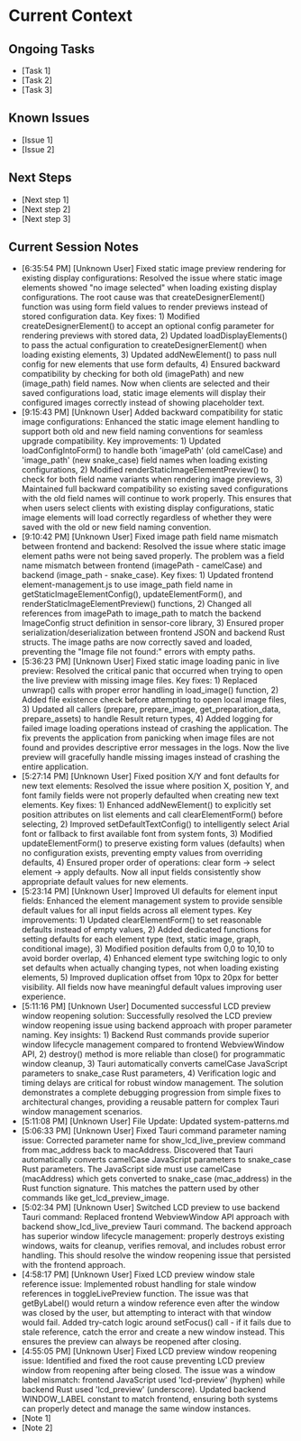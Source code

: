 # Current Context

## Ongoing Tasks
- [Task 1]
- [Task 2]
- [Task 3]

## Known Issues
- [Issue 1]
- [Issue 2]

## Next Steps
- [Next step 1]
- [Next step 2]
- [Next step 3]

## Current Session Notes

- [6:35:54 PM] [Unknown User] Fixed static image preview rendering for existing display configurations: Resolved the issue where static image elements showed "no image selected" when loading existing display configurations. The root cause was that createDesignerElement() function was using form field values to render previews instead of stored configuration data. Key fixes: 1) Modified createDesignerElement() to accept an optional config parameter for rendering previews with stored data, 2) Updated loadDisplayElements() to pass the actual configuration to createDesignerElement() when loading existing elements, 3) Updated addNewElement() to pass null config for new elements that use form defaults, 4) Ensured backward compatibility by checking for both old (imagePath) and new (image_path) field names. Now when clients are selected and their saved configurations load, static image elements will display their configured images correctly instead of showing placeholder text.
- [9:15:43 PM] [Unknown User] Added backward compatibility for static image configurations: Enhanced the static image element handling to support both old and new field naming conventions for seamless upgrade compatibility. Key improvements: 1) Updated loadConfigIntoForm() to handle both 'imagePath' (old camelCase) and 'image_path' (new snake_case) field names when loading existing configurations, 2) Modified renderStaticImageElementPreview() to check for both field name variants when rendering image previews, 3) Maintained full backward compatibility so existing saved configurations with the old field names will continue to work properly. This ensures that when users select clients with existing display configurations, static image elements will load correctly regardless of whether they were saved with the old or new field naming convention.
- [9:10:42 PM] [Unknown User] Fixed image path field name mismatch between frontend and backend: Resolved the issue where static image element paths were not being saved properly. The problem was a field name mismatch between frontend (imagePath - camelCase) and backend (image_path - snake_case). Key fixes: 1) Updated frontend element-management.js to use image_path field name in getStaticImageElementConfig(), updateElementForm(), and renderStaticImageElementPreview() functions, 2) Changed all references from imagePath to image_path to match the backend ImageConfig struct definition in sensor-core library, 3) Ensured proper serialization/deserialization between frontend JSON and backend Rust structs. The image paths are now correctly saved and loaded, preventing the "Image file not found:" errors with empty paths.
- [5:36:23 PM] [Unknown User] Fixed static image loading panic in live preview: Resolved the critical panic that occurred when trying to open the live preview with missing image files. Key fixes: 1) Replaced unwrap() calls with proper error handling in load_image() function, 2) Added file existence check before attempting to open local image files, 3) Updated all callers (prepare, prepare_image, get_preparation_data, prepare_assets) to handle Result return types, 4) Added logging for failed image loading operations instead of crashing the application. The fix prevents the application from panicking when image files are not found and provides descriptive error messages in the logs. Now the live preview will gracefully handle missing images instead of crashing the entire application.
- [5:27:14 PM] [Unknown User] Fixed position X/Y and font defaults for new text elements: Resolved the issue where position X, position Y, and font family fields were not properly defaulted when creating new text elements. Key fixes: 1) Enhanced addNewElement() to explicitly set position attributes on list elements and call clearElementForm() before selecting, 2) Improved setDefaultTextConfig() to intelligently select Arial font or fallback to first available font from system fonts, 3) Modified updateElementForm() to preserve existing form values (defaults) when no configuration exists, preventing empty values from overriding defaults, 4) Ensured proper order of operations: clear form -> select element -> apply defaults. Now all input fields consistently show appropriate default values for new elements.
- [5:23:14 PM] [Unknown User] Improved UI defaults for element input fields: Enhanced the element management system to provide sensible default values for all input fields across all element types. Key improvements: 1) Updated clearElementForm() to set reasonable defaults instead of empty values, 2) Added dedicated functions for setting defaults for each element type (text, static image, graph, conditional image), 3) Modified position defaults from 0,0 to 10,10 to avoid border overlap, 4) Enhanced element type switching logic to only set defaults when actually changing types, not when loading existing elements, 5) Improved duplication offset from 10px to 20px for better visibility. All fields now have meaningful default values improving user experience.
- [5:11:16 PM] [Unknown User] Documented successful LCD preview window reopening solution: Successfully resolved the LCD preview window reopening issue using backend approach with proper parameter naming. Key insights: 1) Backend Rust commands provide superior window lifecycle management compared to frontend WebviewWindow API, 2) destroy() method is more reliable than close() for programmatic window cleanup, 3) Tauri automatically converts camelCase JavaScript parameters to snake_case Rust parameters, 4) Verification logic and timing delays are critical for robust window management. The solution demonstrates a complete debugging progression from simple fixes to architectural changes, providing a reusable pattern for complex Tauri window management scenarios.
- [5:11:08 PM] [Unknown User] File Update: Updated system-patterns.md
- [5:06:33 PM] [Unknown User] Fixed Tauri command parameter naming issue: Corrected parameter name for show_lcd_live_preview command from mac_address back to macAddress. Discovered that Tauri automatically converts camelCase JavaScript parameters to snake_case Rust parameters. The JavaScript side must use camelCase (macAddress) which gets converted to snake_case (mac_address) in the Rust function signature. This matches the pattern used by other commands like get_lcd_preview_image.
- [5:02:34 PM] [Unknown User] Switched LCD preview to use backend Tauri command: Replaced frontend WebviewWindow API approach with backend show_lcd_live_preview Tauri command. The backend approach has superior window lifecycle management: properly destroys existing windows, waits for cleanup, verifies removal, and includes robust error handling. This should resolve the window reopening issue that persisted with the frontend approach.
- [4:58:17 PM] [Unknown User] Fixed LCD preview window stale reference issue: Implemented robust handling for stale window references in toggleLivePreview function. The issue was that getByLabel() would return a window reference even after the window was closed by the user, but attempting to interact with that window would fail. Added try-catch logic around setFocus() call - if it fails due to stale reference, catch the error and create a new window instead. This ensures the preview can always be reopened after closing.
- [4:55:05 PM] [Unknown User] Fixed LCD preview window reopening issue: Identified and fixed the root cause preventing LCD preview window from reopening after being closed. The issue was a window label mismatch: frontend JavaScript used 'lcd-preview' (hyphen) while backend Rust used 'lcd_preview' (underscore). Updated backend WINDOW_LABEL constant to match frontend, ensuring both systems can properly detect and manage the same window instances.
- [Note 1]
- [Note 2]
